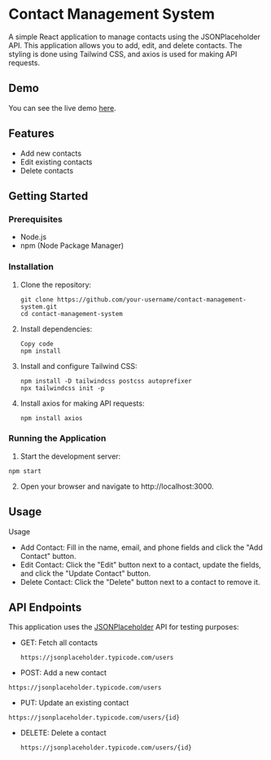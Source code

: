 # Contact Management System

A simple React application to manage contacts using the JSONPlaceholder API. This application allows you to add, edit, and delete contacts. The styling is done using Tailwind CSS, and axios is used for making API requests.

## Demo
You can see the live demo [here](https://rudraprakash003.github.io/React-Contact-management-System-API/).

## Features

- Add new contacts
- Edit existing contacts
- Delete contacts

## Getting Started

### Prerequisites

- Node.js
- npm (Node Package Manager)

### Installation

1. Clone the repository:

   ```
   git clone https://github.com/your-username/contact-management-system.git
   cd contact-management-system
   ```
2. Install dependencies:

   ```
   Copy code
   npm install
   ```

3. Install and configure Tailwind CSS:

   ```
   npm install -D tailwindcss postcss autoprefixer
   npx tailwindcss init -p
   ```

4. Install axios for making API requests:

   ```
   npm install axios
   ```

### Running the Application

1. Start the development server:

  ```
  npm start
  ```

2. Open your browser and navigate to http://localhost:3000.

## Usage
Usage
- Add Contact: Fill in the name, email, and phone fields and click the "Add Contact" button.
- Edit Contact: Click the "Edit" button next to a contact, update the fields, and click the "Update Contact" button.
- Delete Contact: Click the "Delete" button next to a contact to remove it.

## API Endpoints
This application uses the [JSONPlaceholder](https://jsonplaceholder.typicode.com/) API for testing purposes:

- GET: Fetch all contacts
  ```
  https://jsonplaceholder.typicode.com/users
  ```
- POST: Add a new contact
 ```
 https://jsonplaceholder.typicode.com/users
 ```
- PUT: Update an existing contact
 ```
 https://jsonplaceholder.typicode.com/users/{id}
 ```
- DELETE: Delete a contact
  ```
  https://jsonplaceholder.typicode.com/users/{id}
  ```

